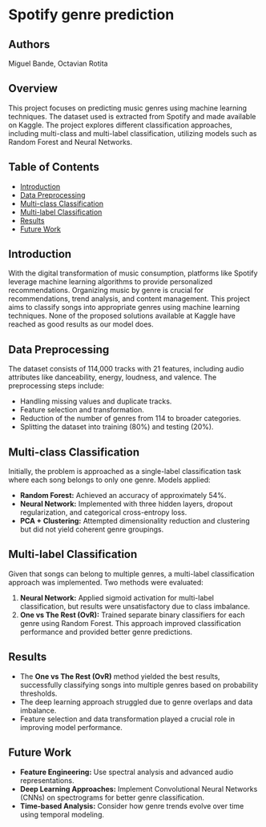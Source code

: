 # Spotify genre prediction

## Authors
Miguel Bande, Octavian Rotita

## Overview
This project focuses on predicting music genres using machine learning techniques. The dataset used is extracted from Spotify and made available on Kaggle. The project explores different classification approaches, including multi-class and multi-label classification, utilizing models such as Random Forest and Neural Networks.

## Table of Contents
- [Introduction](#introduction)
- [Data Preprocessing](#data-preprocessing)
- [Multi-class Classification](#multi-class-classification)
- [Multi-label Classification](#multi-label-classification)
- [Results](#results)
- [Future Work](#future-work)

## Introduction
With the digital transformation of music consumption, platforms like Spotify leverage machine learning algorithms to provide personalized recommendations. Organizing music by genre is crucial for recommendations, trend analysis, and content management. This project aims to classify songs into appropriate genres using machine learning techniques. None of the proposed solutions available at Kaggle have reached as good results as our model does.

## Data Preprocessing
The dataset consists of 114,000 tracks with 21 features, including audio attributes like danceability, energy, loudness, and valence. The preprocessing steps include:
- Handling missing values and duplicate tracks.
- Feature selection and transformation.
- Reduction of the number of genres from 114 to broader categories.
- Splitting the dataset into training (80%) and testing (20%).

## Multi-class Classification
Initially, the problem is approached as a single-label classification task where each song belongs to only one genre. Models applied:
- **Random Forest:** Achieved an accuracy of approximately 54%.
- **Neural Network:** Implemented with three hidden layers, dropout regularization, and categorical cross-entropy loss.
- **PCA + Clustering:** Attempted dimensionality reduction and clustering but did not yield coherent genre groupings.

## Multi-label Classification
Given that songs can belong to multiple genres, a multi-label classification approach was implemented. Two methods were evaluated:
1. **Neural Network:** Applied sigmoid activation for multi-label classification, but results were unsatisfactory due to class imbalance.
2. **One vs The Rest (OvR):** Trained separate binary classifiers for each genre using Random Forest. This approach improved classification performance and provided better genre predictions.

## Results
- The **One vs The Rest (OvR)** method yielded the best results, successfully classifying songs into multiple genres based on probability thresholds.
- The deep learning approach struggled due to genre overlaps and data imbalance.
- Feature selection and data transformation played a crucial role in improving model performance.

## Future Work
- **Feature Engineering:** Use spectral analysis and advanced audio representations.
- **Deep Learning Approaches:** Implement Convolutional Neural Networks (CNNs) on spectrograms for better genre classification.
- **Time-based Analysis:** Consider how genre trends evolve over time using temporal modeling.
